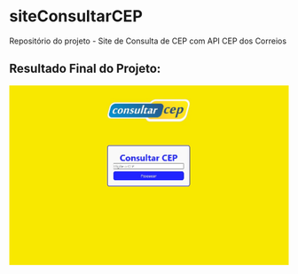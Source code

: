 # siteConsultarCEP
Repositório do projeto - Site de Consulta de CEP com API CEP dos Correios

## Resultado Final do Projeto:

![Logo do OpenAI](https://raw.githubusercontent.com/tiagosfneves/siteConsultarCEP/main/assets/visaoTelaInicial.jpg)